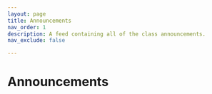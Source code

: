 ```yaml
---
layout: page
title: Announcements
nav_order: 1
description: A feed containing all of the class announcements.
nav_exclude: false

---
```


<link rel="stylesheet" href="../assets/css/style.css">

# Announcements

<div id="announcement_container">
</div>
<div class="loader" id="loader"></div>
<!-- <script type="module" src="/assets/js/announcements.js">
</script> -->

<script src="../assets/js/library.js"></script>
<script>
    library.announcements("{{site.courseDetails_sheet_url}}", "{{site.announcemet_and_calender_sheet_tab}}",{{site.site_mode_isOffline}}, "{{site.announcement_and_calender_csv}}");
</script>